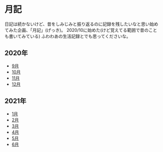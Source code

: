 # 月記

日記は続かないけど、昔をしみじみと振り返るのに記録を残したいなと思い始めてみた企画、「月記」(げっき)。
2020/10に始めた(けど覚えてる範囲で昔のことも書いてみている)
ふわわあの生活記録とでも思ってくださいな。

## 2020年

- [9月](/diary/2020/9)
- [10月](/diary/2020/10)
- [11月](/diary/2020/11)
- [12月](/diary/2020/12)

## 2021年

- [1月](/diary/2021/1)
- [2月](/diary/2021/2)
- [3月](/diary/2021/3)
- [4月](/diary/2021/4)
- [5月](/diary/2021/5)
- [6月](/diary/2021/6)

